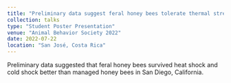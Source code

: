 ```yaml
---
title: "Preliminary data suggest feral honey bees tolerate thermal stress better than managed honey bees."
collection: talks
type: "Student Poster Presentation"
venue: "Animal Behavior Society 2022"
date: 2022-07-22
location: "San José, Costa Rica"
---
```


Preliminary data suggested that feral honey bees survived heat shock and cold shock better than managed honey bees in San Diego, California.
